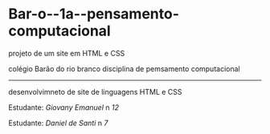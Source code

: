 # Bar-o--1a--pensamento-computacional
projeto de um site em HTML e CSS 

colégio Barão do rio branco 
disciplina de pemsamento computacional 

---

desenvolvimneto de site de linguagens HTML e CSS

Estudante: *Giovany Emanuel* n *12* 


Estudante: *Daniel de Santi* n *7*

